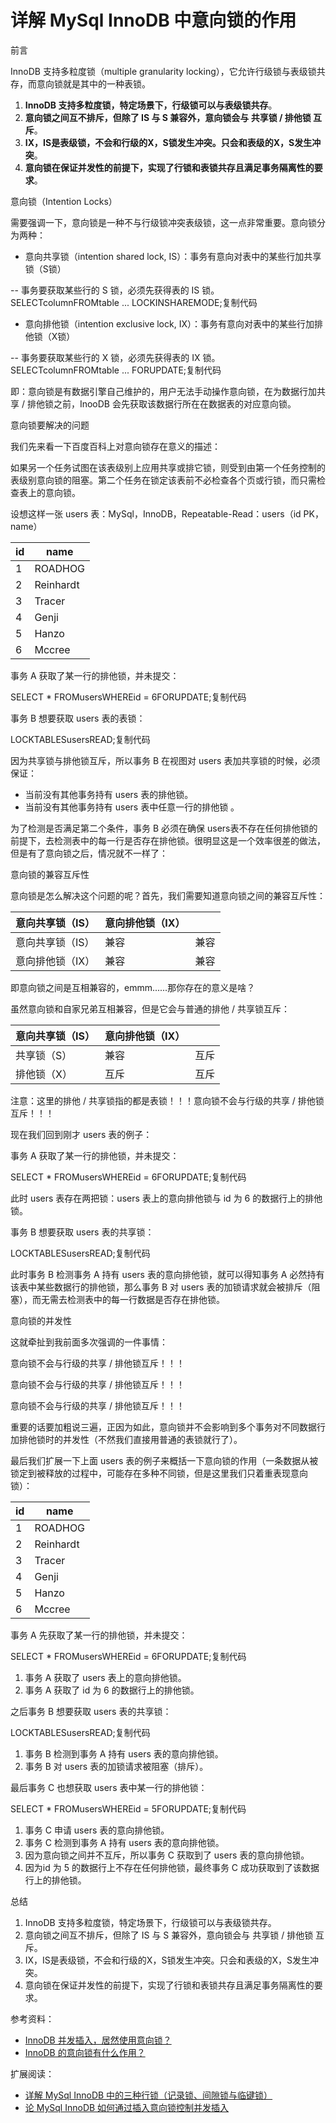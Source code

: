 # 详解 MySql InnoDB 中意向锁的作用

前言

InnoDB 支持多粒度锁（multiple granularity locking），它允许行级锁与表级锁共存，而意向锁就是其中的一种表锁。

1. **InnoDB 支持多粒度锁，特定场景下，行级锁可以与表级锁共存**。
2. **意向锁之间互不排斥，但除了 IS 与 S 兼容外，意向锁会与 共享锁 / 排他锁 互斥**。
3. **IX，IS是表级锁，不会和行级的X，S锁发生冲突。只会和表级的X，S发生冲突**。
4. **意向锁在保证并发性的前提下，实现了行锁和表锁共存且满足事务隔离性的要求**。

意向锁（Intention Locks）

需要强调一下，意向锁是一种不与行级锁冲突表级锁，这一点非常重要。意向锁分为两种：

- 意向共享锁（intention shared lock, IS）：事务有意向对表中的某些行加共享锁（S锁）

-- 事务要获取某些行的 S 锁，必须先获得表的 IS 锁。SELECTcolumnFROMtable ... LOCKINSHAREMODE;复制代码

- 意向排他锁（intention exclusive lock, IX）：事务有意向对表中的某些行加排他锁（X锁）

-- 事务要获取某些行的 X 锁，必须先获得表的 IX 锁。SELECTcolumnFROMtable ... FORUPDATE;复制代码

即：意向锁是有数据引擎自己维护的，用户无法手动操作意向锁，在为数据行加共享 / 排他锁之前，InooDB 会先获取该数据行所在在数据表的对应意向锁。

意向锁要解决的问题

我们先来看一下百度百科上对意向锁存在意义的描述：

如果另一个任务试图在该表级别上应用共享或排它锁，则受到由第一个任务控制的表级别意向锁的阻塞。第二个任务在锁定该表前不必检查各个页或行锁，而只需检查表上的意向锁。

设想这样一张 users 表：MySql，InnoDB，Repeatable-Read：users（id PK，name）

| id   | name      |
| ---- | --------- |
| 1    | ROADHOG   |
| 2    | Reinhardt |
| 3    | Tracer    |
| 4    | Genji     |
| 5    | Hanzo     |
| 6    | Mccree    |

事务 A 获取了某一行的排他锁，并未提交：

SELECT * FROMusersWHEREid = 6FORUPDATE;复制代码

事务 B 想要获取 users 表的表锁：

LOCKTABLESusersREAD;复制代码

因为共享锁与排他锁互斥，所以事务 B 在视图对 users 表加共享锁的时候，必须保证：

- 当前没有其他事务持有 users 表的排他锁。
- 当前没有其他事务持有 users 表中任意一行的排他锁 。

为了检测是否满足第二个条件，事务 B 必须在确保 users表不存在任何排他锁的前提下，去检测表中的每一行是否存在排他锁。很明显这是一个效率很差的做法，但是有了意向锁之后，情况就不一样了：

意向锁的兼容互斥性

意向锁是怎么解决这个问题的呢？首先，我们需要知道意向锁之间的兼容互斥性：

| 意向共享锁（IS） | 意向排他锁（IX） |      |
| ---------------- | ---------------- | ---- |
| 意向共享锁（IS） | 兼容             | 兼容 |
| 意向排他锁（IX） | 兼容             | 兼容 |

即意向锁之间是互相兼容的，emmm......那你存在的意义是啥？

虽然意向锁和自家兄弟互相兼容，但是它会与普通的排他 / 共享锁互斥：

| 意向共享锁（IS） | 意向排他锁（IX） |      |
| ---------------- | ---------------- | ---- |
| 共享锁（S）      | 兼容             | 互斥 |
| 排他锁（X）      | 互斥             | 互斥 |

注意：这里的排他 / 共享锁指的都是表锁！！！意向锁不会与行级的共享 / 排他锁互斥！！！

现在我们回到刚才 users 表的例子：

事务 A 获取了某一行的排他锁，并未提交：

SELECT * FROMusersWHEREid = 6FORUPDATE;复制代码

此时 users 表存在两把锁：users 表上的意向排他锁与 id 为 6 的数据行上的排他锁。

事务 B 想要获取 users 表的共享锁：

LOCKTABLESusersREAD;复制代码

此时事务 B 检测事务 A 持有 users 表的意向排他锁，就可以得知事务 A 必然持有该表中某些数据行的排他锁，那么事务 B 对 users 表的加锁请求就会被排斥（阻塞），而无需去检测表中的每一行数据是否存在排他锁。

意向锁的并发性

这就牵扯到我前面多次强调的一件事情：

意向锁不会与行级的共享 / 排他锁互斥！！！

意向锁不会与行级的共享 / 排他锁互斥！！！

意向锁不会与行级的共享 / 排他锁互斥！！！

重要的话要加粗说三遍，正因为如此，意向锁并不会影响到多个事务对不同数据行加排他锁时的并发性（不然我们直接用普通的表锁就行了）。

最后我们扩展一下上面 users 表的例子来概括一下意向锁的作用（一条数据从被锁定到被释放的过程中，可能存在多种不同锁，但是这里我们只着重表现意向锁）：

| id   | name      |
| ---- | --------- |
| 1    | ROADHOG   |
| 2    | Reinhardt |
| 3    | Tracer    |
| 4    | Genji     |
| 5    | Hanzo     |
| 6    | Mccree    |

事务 A 先获取了某一行的排他锁，并未提交：

SELECT * FROMusersWHEREid = 6FORUPDATE;复制代码

1. 事务 A 获取了 users 表上的意向排他锁。
2. 事务 A 获取了 id 为 6 的数据行上的排他锁。

之后事务 B 想要获取 users 表的共享锁：

LOCKTABLESusersREAD;复制代码

1. 事务 B 检测到事务 A 持有 users 表的意向排他锁。
2. 事务 B 对 users 表的加锁请求被阻塞（排斥）。

最后事务 C 也想获取 users 表中某一行的排他锁：

SELECT * FROMusersWHEREid = 5FORUPDATE;复制代码

1. 事务 C 申请 users 表的意向排他锁。
2. 事务 C 检测到事务 A 持有 users 表的意向排他锁。
3. 因为意向锁之间并不互斥，所以事务 C 获取到了 users 表的意向排他锁。
4. 因为id 为 5 的数据行上不存在任何排他锁，最终事务 C 成功获取到了该数据行上的排他锁。

总结

1. InnoDB 支持多粒度锁，特定场景下，行级锁可以与表级锁共存。
2. 意向锁之间互不排斥，但除了 IS 与 S 兼容外，意向锁会与 共享锁 / 排他锁 互斥。
3. IX，IS是表级锁，不会和行级的X，S锁发生冲突。只会和表级的X，S发生冲突。
4. 意向锁在保证并发性的前提下，实现了行锁和表锁共存且满足事务隔离性的要求。

参考资料：

- [InnoDB 并发插入，居然使用意向锁？](https://link.juejin.im?target=https%3A%2F%2Fmp.weixin.qq.com%2Fs%2FiViStnwUyypwTkQHWDIR_w)
- [InnoDB 的意向锁有什么作用？](https://link.juejin.im?target=https%3A%2F%2Fwww.zhihu.com%2Fquestion%2F51513268)

扩展阅读：

- [详解 MySql InnoDB 中的三种行锁（记录锁、间隙锁与临键锁）](https://juejin.im/post/5b8577c26fb9a01a143fe04e)
- [论 MySql InnoDB 如何通过插入意向锁控制并发插入](https://juejin.im/post/5b865859e51d4538e331ae9a)